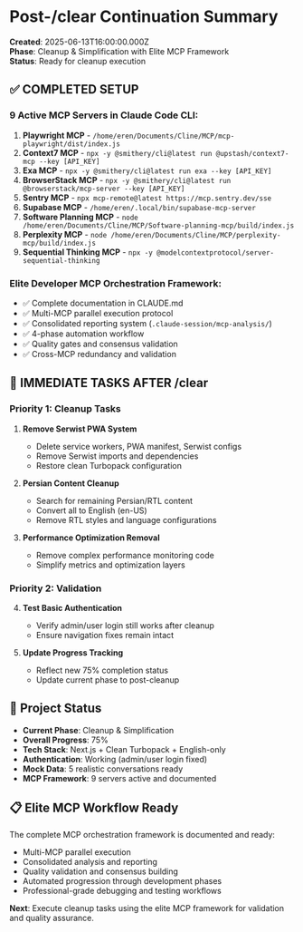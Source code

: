 # Post-/clear Continuation Summary
**Created**: 2025-06-13T16:00:00.000Z  
**Phase**: Cleanup & Simplification with Elite MCP Framework  
**Status**: Ready for cleanup execution

## ✅ **COMPLETED SETUP**

### **9 Active MCP Servers in Claude Code CLI**:
1. **Playwright MCP** - `/home/eren/Documents/Cline/MCP/mcp-playwright/dist/index.js`
2. **Context7 MCP** - `npx -y @smithery/cli@latest run @upstash/context7-mcp --key [API_KEY]`
3. **Exa MCP** - `npx -y @smithery/cli@latest run exa --key [API_KEY]`
4. **BrowserStack MCP** - `npx -y @smithery/cli@latest run @browserstack/mcp-server --key [API_KEY]`
5. **Sentry MCP** - `npx mcp-remote@latest https://mcp.sentry.dev/sse`
6. **Supabase MCP** - `/home/eren/.local/bin/supabase-mcp-server`
7. **Software Planning MCP** - `node /home/eren/Documents/Cline/MCP/Software-planning-mcp/build/index.js`
8. **Perplexity MCP** - `node /home/eren/Documents/Cline/MCP/perplexity-mcp/build/index.js`
9. **Sequential Thinking MCP** - `npx -y @modelcontextprotocol/server-sequential-thinking`

### **Elite Developer MCP Orchestration Framework**:
- ✅ Complete documentation in CLAUDE.md
- ✅ Multi-MCP parallel execution protocol
- ✅ Consolidated reporting system (`.claude-session/mcp-analysis/`)
- ✅ 4-phase automation workflow
- ✅ Quality gates and consensus validation
- ✅ Cross-MCP redundancy and validation

## 🧽 **IMMEDIATE TASKS AFTER /clear**

### **Priority 1: Cleanup Tasks**
1. **Remove Serwist PWA System**
   - Delete service workers, PWA manifest, Serwist configs
   - Remove Serwist imports and dependencies
   - Restore clean Turbopack configuration

2. **Persian Content Cleanup**  
   - Search for remaining Persian/RTL content
   - Convert all to English (en-US)
   - Remove RTL styles and language configurations

3. **Performance Optimization Removal**
   - Remove complex performance monitoring code
   - Simplify metrics and optimization layers

### **Priority 2: Validation**
4. **Test Basic Authentication**
   - Verify admin/user login still works after cleanup
   - Ensure navigation fixes remain intact

5. **Update Progress Tracking**
   - Reflect new 75% completion status
   - Update current phase to post-cleanup

## 🎯 **Project Status**
- **Current Phase**: Cleanup & Simplification  
- **Overall Progress**: 75%
- **Tech Stack**: Next.js + Clean Turbopack + English-only
- **Authentication**: Working (admin/user login fixed)
- **Mock Data**: 5 realistic conversations ready
- **MCP Framework**: 9 servers active and documented

## 📋 **Elite MCP Workflow Ready**
The complete MCP orchestration framework is documented and ready:
- Multi-MCP parallel execution
- Consolidated analysis and reporting
- Quality validation and consensus building
- Automated progression through development phases
- Professional-grade debugging and testing workflows

**Next**: Execute cleanup tasks using the elite MCP framework for validation and quality assurance.